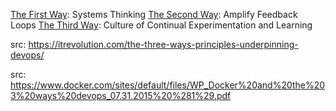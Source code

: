 [The First Way](./1st-way.md):  Systems Thinking
[The Second Way](2nd-way.md):  Amplify Feedback Loops
[The Third Way](3rd-way.md):  Culture of Continual Experimentation and Learning

src:  https://itrevolution.com/the-three-ways-principles-underpinning-devops/

src:  https://www.docker.com/sites/default/files/WP_Docker%20and%20the%203%20ways%20devops_07.31.2015%20%281%29.pdf
